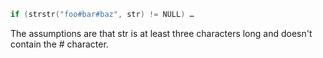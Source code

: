 ```c
if (strstr("foo#bar#baz", str) != NULL) …
```
The assumptions are that str is at least three characters long and doesn't contain the # character.